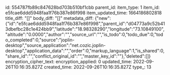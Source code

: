 id: 554787fb89c847628bd703b510bf1cbb
parent_id: 
item_type: 1
item_id: e5fcae6ddd5948faa1f76b387e86f998
item_updated_time: 1664186802818
title_diff: "[]"
body_diff: "[]"
metadata_diff: {"new":{"id":"e5fcae6ddd5948faa1f76b387e86f998","parent_id":"d04773a9c52b413dbefbc28c1e424bb9","latitude":"18.98328290","longitude":"73.10849100","altitude":"0.0000","author":"","source_url":"","is_todo":0,"todo_due":0,"todo_completed":0,"source":"joplin-desktop","source_application":"net.cozic.joplin-desktop","application_data":"","order":0,"markup_language":1,"is_shared":0,"share_id":"","conflict_original_id":"","master_key_id":""},"deleted":[]}
encryption_cipher_text: 
encryption_applied: 0
updated_time: 2022-09-26T10:16:35.827Z
created_time: 2022-09-26T10:16:35.827Z
type_: 13